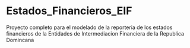 # Estados_Financieros_EIF
 Proyecto completo para el modelado de la reporteria de los estados financieros de la Entidades de Intermediacion Financiera de la Republica Domincana
